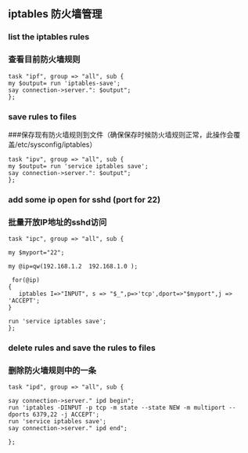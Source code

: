 ## iptables 防火墙管理

### list the iptables rules
### 查看目前防火墙规则

    task "ipf", group => "all", sub {
    my $output= run 'iptables-save';
    say connection->server.": $output";
    };
    
### save rules to files 
###保存现有防火墙规则到文件（确保保存时候防火墙规则正常，此操作会覆盖/etc/sysconfig/iptables）
    
    task "ipv", group => "all", sub {
    my $output= run 'service iptables save';
    say connection->server.": $output";
    };
    
### add some ip open for sshd (port for 22)
### 批量开放IP地址的sshd访问
    
    task "ipc", group => "all", sub {
    
    my $myport="22";
    
    my @ip=qw(192.168.1.2  192.168.1.0 );
    
     for(@ip)
    {
       iptables I=>"INPUT", s => "$_",p=>'tcp',dport=>"$myport",j => 'ACCEPT';
    }
   
    run 'service iptables save'; 
    };
    
### delete rules and save the rules to files
### 删除防火墙规则中的一条
    
    task "ipd", group => "all", sub {
    
    say connection->server." ipd begin";
    run 'iptables -DINPUT -p tcp -m state --state NEW -m multiport --dports 6379,22 -j ACCEPT';
    run 'service iptables save';
    say connection->server." ipd end";
    
    };
    


